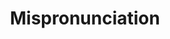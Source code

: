 ---
title: "Mispronunciation"

categories: ['']

tags: ['Mispronunciation']

arabic: ['خطأ لفظي']

publishers: ['تطبيقات أساسية في المعالجة الآلية للغة العربية']

types: "word"

slug: ""
---